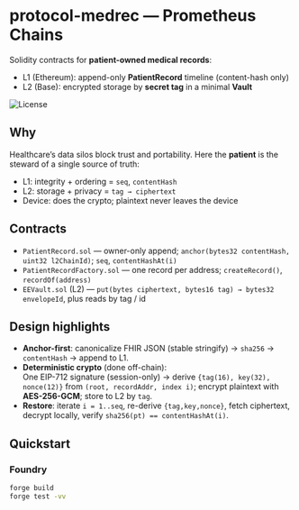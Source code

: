 # protocol-medrec — Prometheus Chains
Solidity contracts for **patient-owned medical records**:
- L1 (Ethereum): append-only **PatientRecord** timeline (content-hash only)
- L2 (Base): encrypted storage by **secret tag** in a minimal **Vault**

![License](https://img.shields.io/badge/license-Apache--2.0-blue)

## Why
Healthcare’s data silos block trust and portability. Here the **patient** is the steward of a single source of truth:
- L1: integrity + ordering = `seq`, `contentHash`
- L2: storage + privacy = `tag → ciphertext`
- Device: does the crypto; plaintext never leaves the device

## Contracts
- `PatientRecord.sol` — owner-only append; `anchor(bytes32 contentHash, uint32 l2ChainId)`; `seq`, `contentHashAt(i)`
- `PatientRecordFactory.sol` — one record per address; `createRecord()`, `recordOf(address)`
- `EEVault.sol` (L2) — `put(bytes ciphertext, bytes16 tag) → bytes32 envelopeId`, plus reads by tag / id

## Design highlights
- **Anchor-first**: canonicalize FHIR JSON (stable stringify) → `sha256` → `contentHash` → append to L1.
- **Deterministic crypto** (done off-chain):  
  One EIP-712 signature (session-only) → derive `{tag(16), key(32), nonce(12)}` from `(root, recordAddr, index i)`; encrypt plaintext with **AES-256-GCM**; store to L2 by `tag`.
- **Restore**: iterate `i = 1..seq`, re-derive `{tag,key,nonce}`, fetch ciphertext, decrypt locally, verify `sha256(pt) == contentHashAt(i)`.

## Quickstart

### Foundry
```bash
forge build
forge test -vv
